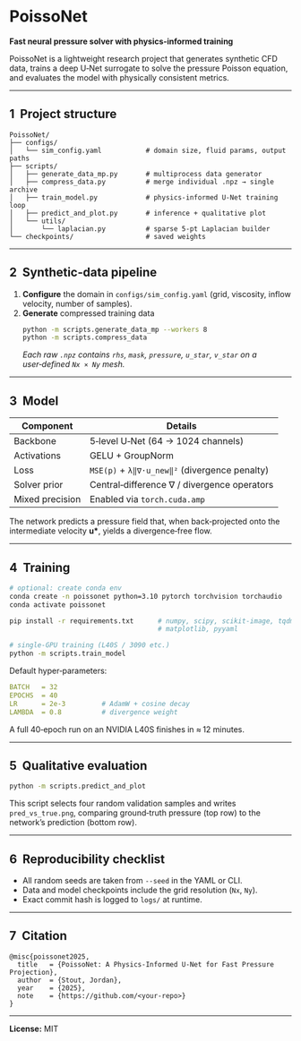 # PoissoNet

**Fast neural pressure solver with physics‑informed training**

PoissoNet is a lightweight research project that generates synthetic CFD
data, trains a deep U‑Net surrogate to solve the pressure Poisson
equation, and evaluates the model with physically consistent metrics.

---
## 1  Project structure

```
PoissoNet/
├── configs/
│   └── sim_config.yaml           # domain size, fluid params, output paths
├── scripts/
│   ├── generate_data_mp.py       # multiprocess data generator
│   ├── compress_data.py          # merge individual .npz → single archive
│   ├── train_model.py            # physics‑informed U‑Net training loop
│   ├── predict_and_plot.py       # inference + qualitative plot
│   └── utils/
│       └── laplacian.py          # sparse 5‑pt Laplacian builder
└── checkpoints/                  # saved weights
```

---
## 2  Synthetic‑data pipeline

1. **Configure** the domain in `configs/sim_config.yaml`
   (grid, viscosity, inflow velocity, number of samples).
2. **Generate** compressed training data  
   ```bash
   python -m scripts.generate_data_mp --workers 8
   python -m scripts.compress_data
   ```
   *Each raw `.npz` contains `rhs`, `mask`, `pressure`, `u_star`, `v_star`
   on a user‑defined `Nx × Ny` mesh.*

---
## 3  Model

| Component | Details |
|-----------|---------|
| Backbone  | 5‑level U‑Net (64 → 1024 channels) |
| Activations | GELU + GroupNorm |
| Loss | `MSE(p)` + `λ‖∇·u_new‖²` (divergence penalty) |
| Solver prior | Central‑difference ∇ / divergence operators |
| Mixed precision | Enabled via `torch.cuda.amp` |

The network predicts a pressure field that, when back‑projected onto the
intermediate velocity **u\***, yields a divergence‑free flow.

---
## 4  Training

```bash
# optional: create conda env
conda create -n poissonet python=3.10 pytorch torchvision torchaudio                  -c pytorch -c nvidia
conda activate poissonet

pip install -r requirements.txt      # numpy, scipy, scikit‑image, tqdm,
                                     # matplotlib, pyyaml

# single‑GPU training (L40S / 3090 etc.)
python -m scripts.train_model
```

Default hyper‑parameters:

```yaml
BATCH   = 32
EPOCHS  = 40
LR      = 2e‑3         # AdamW + cosine decay
LAMBDA  = 0.8          # divergence weight
```

A full 40‑epoch run on an NVIDIA L40S finishes in ≈ 12 minutes.

---
## 5  Qualitative evaluation

```bash
python -m scripts.predict_and_plot
```
This script selects four random validation samples and writes
`pred_vs_true.png`, comparing ground‑truth pressure (top row) to the
network’s prediction (bottom row).

---
## 6  Reproducibility checklist

* All random seeds are taken from `--seed` in the YAML or CLI.
* Data and model checkpoints include the grid resolution (`Nx`, `Ny`).
* Exact commit hash is logged to `logs/` at runtime.

---
## 7  Citation

```
@misc{poissonet2025,
  title   = {PoissoNet: A Physics‑Informed U‑Net for Fast Pressure Projection},
  author  = {Stout, Jordan},
  year    = {2025},
  note    = {https://github.com/<your‑repo>}
}
```

---
**License:** MIT
